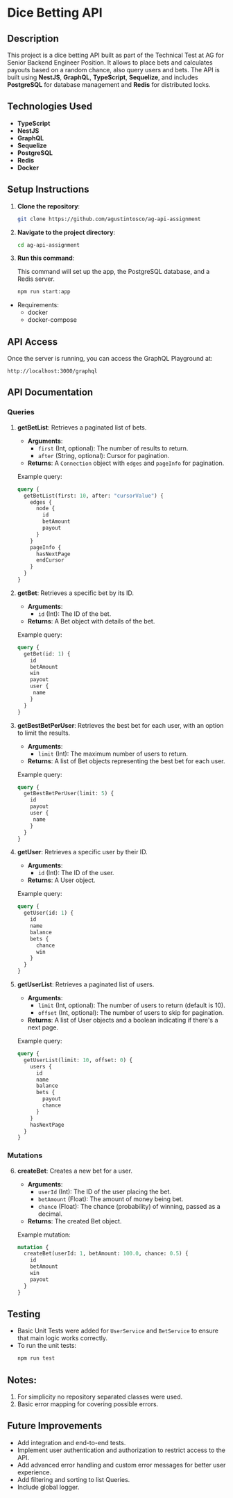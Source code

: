 # Dice Betting API

## Description
This project is a dice betting API built as part of the Technical Test at AG for Senior Backend Engineer Position. It allows to place bets and calculates payouts based on a random chance, also query users and bets. The API is built using **NestJS**, **GraphQL**, **TypeScript**, **Sequelize**, and includes **PostgreSQL** for database management and **Redis** for distributed locks.

## Technologies Used
- **TypeScript**
- **NestJS**
- **GraphQL**
- **Sequelize**
- **PostgreSQL**
- **Redis**
- **Docker**

## Setup Instructions
1. **Clone the repository**:
   ```bash
   git clone https://github.com/agustintosco/ag-api-assignment
   ```

2. **Navigate to the project directory**:
    ``` bash
    cd ag-api-assignment
    ```

3. **Run this command**:

    This command will set up the app, the PostgreSQL database, and a Redis server.

    ``` bash
    npm run start:app
    ```

  - Requirements:
    - docker
    - docker-compose

## API Access
 
Once the server is running, you can access the GraphQL Playground at:

`http://localhost:3000/graphql`

## API Documentation

### Queries

1. **getBetList**: Retrieves a paginated list of bets.
   - **Arguments**:
     - `first` (Int, optional): The number of results to return.
     - `after` (String, optional): Cursor for pagination.
   - **Returns**: A `Connection` object with `edges` and `pageInfo` for pagination.

   Example query:
   ```graphql
   query {
     getBetList(first: 10, after: "cursorValue") {
       edges {
         node {
           id
           betAmount
           payout
         }
       }
       pageInfo {
         hasNextPage
         endCursor
       }
     }
   }
   ```

2. **getBet**: Retrieves a specific bet by its ID.
   - **Arguments**:
      - `id` (Int): The ID of the bet.
   - **Returns**: A Bet object with details of the bet.

   Example query:
   ```graphql
   query {
     getBet(id: 1) {
       id
       betAmount
       win
       payout
       user {
        name
       }
     }
   }
   ```

3. **getBestBetPerUser**: Retrieves the best bet for each user, with an option to limit the results.
    - **Arguments**:
      - `limit` (Int): The maximum number of users to return.
    - **Returns**: A list of Bet objects representing the best bet for each user.

    Example query:
    ```graphql
    query {
      getBestBetPerUser(limit: 5) {
        id
        payout
        user {
         name
        }
      }
    }
    ```

4. **getUser**: Retrieves a specific user by their ID.
    - **Arguments**:
      - `id` (Int): The ID of the user.
    - **Returns**: A User object.

    Example query:
    ```graphql
    query {
      getUser(id: 1) {
        id
        name
        balance
        bets {
          chance
          win
        }
      }
    }
    ```

5. **getUserList**: Retrieves a paginated list of users.
    - **Arguments**:
      - `limit` (Int, optional): The number of users to return (default is 10).
      - `offset` (Int, optional): The number of users to skip for pagination.
    - **Returns**: A list of User objects and a boolean indicating if there's a next page.

    Example query:
    ```graphql
    query {
      getUserList(limit: 10, offset: 0) {
        users {
          id
          name
          balance
          bets {
            payout
            chance
          }
        }
        hasNextPage
      }
    }
    ```

### Mutations

6. **createBet**: Creates a new bet for a user.
    - **Arguments**:
      - `userId` (Int): The ID of the user placing the bet.
      - `betAmount` (Float): The amount of money being bet.
      - `chance` (Float): The chance (probability) of winning, passed as a decimal.
    - **Returns**: The created Bet object.

    Example mutation:
    ```graphql
    mutation {
      createBet(userId: 1, betAmount: 100.0, chance: 0.5) {
        id
        betAmount
        win
        payout
      }
    }
    ```

## Testing
- Basic Unit Tests were added for `UserService` and `BetService` to ensure that main logic works correctly.
- To run the unit tests:
  ```bash
  npm run test
  ```

## Notes:
1. For simplicity no repository separated classes were used.
2. Basic error mapping for covering possible errors.

## Future Improvements
- Add integration and end-to-end tests.
- Implement user authentication and authorization to restrict access to the API.
- Add advanced error handling and custom error messages for better user experience.
- Add filtering and sorting to list Queries.
- Include global logger.
